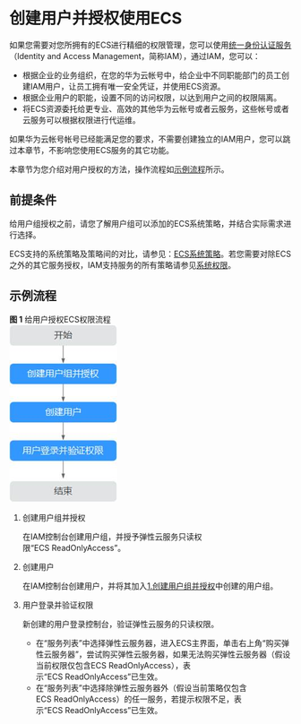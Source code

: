 # 创建用户并授权使用ECS<a name="ecs_03_0802"></a>

如果您需要对您所拥有的ECS进行精细的权限管理，您可以使用[统一身份认证服务](https://support.huaweicloud.com/usermanual-iam/iam_01_0001.html)（Identity and Access Management，简称IAM），通过IAM，您可以：

-   根据企业的业务组织，在您的华为云帐号中，给企业中不同职能部门的员工创建IAM用户，让员工拥有唯一安全凭证，并使用ECS资源。
-   根据企业用户的职能，设置不同的访问权限，以达到用户之间的权限隔离。
-   将ECS资源委托给更专业、高效的其他华为云帐号或者云服务，这些帐号或者云服务可以根据权限进行代运维。

如果华为云帐号帐号已经能满足您的要求，不需要创建独立的IAM用户，您可以跳过本章节，不影响您使用ECS服务的其它功能。

本章节为您介绍对用户授权的方法，操作流程如[示例流程](#section197617372174)所示。

## 前提条件<a name="section6808937111712"></a>

给用户组授权之前，请您了解用户组可以添加的ECS系统策略，并结合实际需求进行选择。

ECS支持的系统策略及策略间的对比，请参见：[ECS系统策略](https://support.huaweicloud.com/productdesc-ecs/ecs_01_0059.html)。若您需要对除ECS之外的其它服务授权，IAM支持服务的所有策略请参见[系统权限](https://support.huaweicloud.com/usermanual-permissions/iam_01_0001.html)。

## 示例流程<a name="section197617372174"></a>

**图 1**  给用户授权ECS权限流程<a name="fig1447123814172"></a>  
![](figures/给用户授权ECS权限流程.jpg "给用户授权ECS权限流程")

1.  <a name="li8447183891715"></a>创建用户组并授权

    在IAM控制台创建用户组，并授予弹性云服务只读权限“ECS ReadOnlyAccess”。

2.  创建用户

    在IAM控制台创建用户，并将其加入[1.创建用户组并授权](#li8447183891715)中创建的用户组。

3.  用户登录并验证权限

    新创建的用户登录控制台，验证弹性云服务的只读权限。

    -   在“服务列表”中选择弹性云服务器，进入ECS主界面，单击右上角“购买弹性云服务器”，尝试购买弹性云服务器，如果无法购买弹性云服务器（假设当前权限仅包含ECS ReadOnlyAccess），表示“ECS ReadOnlyAccess”已生效。
    -   在“服务列表”中选择除弹性云服务器外（假设当前策略仅包含ECS ReadOnlyAccess）的任一服务，若提示权限不足，表示“ECS ReadOnlyAccess”已生效。


